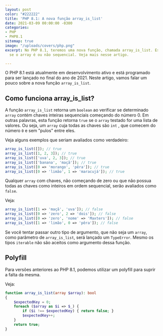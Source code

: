```yaml
---
layout: post
color: "#222222"
title: 'PHP 8.1: A nova função array_is_list'
date: 2021-03-09 00:00:00 -0300
categories:
- PHP
- PHP8.1
sitemap: true
image: "/uploads/covers/php.png"
excerpt: No PHP 8.1, teremos uma nova função, chamada array_is_list. Esta função verifica
  se o array é ou não sequencial. Veja mais nesse artigo.

---
```

O PHP 8.1 está atualmente em desenvolvimento ativo e está programado para ser lançado no final do ano de 2021. 
Neste artigo, vamos falar um pouco sobre a nova função `array_is_list`.

## Como funciona array_is_list?

A função `array_is_list` retorna um `boolean` ao verificar se determinado `array` contém chaves inteiras sequenciais começando do número 0. Em outras palavras, esta função retorna `true` se o `array`  testado for uma lista de valores. Ou seja, um `array` cuja todas as chaves são `int` ,  que comecem do número `0` e sem "pulos" entre eles.

Veja alguns exemplos que seriam avaliados como verdadeiro:

```php
array_is_list([]); // true
array_is_list([1, 2, 3]); // true
array_is_list(['uva', 2, 3]); // true
array_is_list(['banana', 'maçã']); // true
array_is_list([0 => 'morango', 'pêra']); // true
array_is_list([0 => 'limão', 1 => 'maracujá']); // true
```

Qualquer `array` com chaves, não começando de zero ou que não possua todas as chaves como inteiros em ordem sequencial, serão avaliados como `false`.

Veja:

```php
array_is_list([1 => 'maçã', 'uva']); // false
array_is_list([0 => 'zero', 2 => 'dois']); // false
array_is_list([0 => 'zero', 'nome' => 'Maxters']); // false
array_is_list([1 => 'limão', 0 => 'pêra']); // false
```

Se você tentar passar outro tipo de argumento, que não seja um `array`, como parâmetro de `array_is_list`, será lançado um `TypeError`. Mesmo os tipos `iterable` não são aceitos como argumento dessa função.

## Polyfill

Para versões anteriores ao PHP 8.1, podemos utilizar um polyfill para suprir a falta da mesma.

Veja:

```php
function array_is_list(array $array): bool 
{
    $expectedKey = 0;
    foreach ($array as $i => $_) {
        if ($i !== $expectedKey) { return false; }
        $expectedKey++;
    }
    return true;
}
```